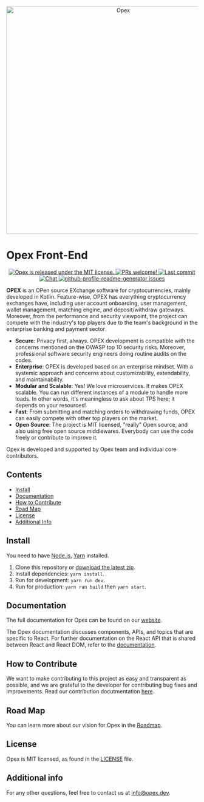 <div align="center" style="border-radius:25px" >
  <img width="600px" src="https://opex.dev/images/logo/opex.png" alt="Opex" title="Opex">
</div>

# Opex Front-End
<p align="center">
  <a href="https://github.com/opexdev/Front-end/LICENSE">
    <img src="https://img.shields.io/badge/license-MIT-blue.svg" alt="Opex is released under the MIT license." />
  </a>
  <a href="https://opex.dev/docs/contributing">
    <img src="https://img.shields.io/badge/PRs-welcome-brightgreen.svg" alt="PRs welcome!" />
  </a>
    <a href="https://github.com/opexdev/Front-end">
    <img src="https://badgen.net/github/last-commit/opexdev/Front-end" alt="Last commit">
  </a>
    <a href="https://discord.gg/">
    <img src="https://img.shields.io/badge/chat-discord-blue" alt="Chat">
  </a>
  <a href="https://github.com/opexdev/Front-end/issues" target="blank">
	<img src="https://img.shields.io/github/issues/opexdev/Front-end?	style=flat-square" alt="github-profile-readme-generator issues"/>
</a>
</p>

  **OPEX** is an OPen source EXchange software for cryptocurrencies, mainly developed in Kotlin. Feature-wise, OPEX has everything cryptocurrency exchanges have, including user account onboarding, user management, wallet management, matching engine, and deposit/withdraw gateways. Moreover, from the performance and security viewpoint, the project can compete with the industry's top players due to the team's background in the enterprise banking and payment sector

- **Secure**: Privacy first, always. OPEX development is compatible with the concerns mentioned on the OWASP top 10 security risks. Moreover, professional software security engineers doing routine audits on the codes.
- **Enterprise**: OPEX is developed based on an enterprise mindset. With a systemic approach and concerns about customizability, extendability, and maintainability.
- **Modular and Scalable**: Yes! We love microservices. It makes OPEX scalable. You can run different instances of a module to handle more loads. In other words, it's meaningless to ask about TPS here; it depends on your resources!
- **Fast**: From submitting and matching orders to withdrawing funds, OPEX can easily compete with other top players on the market.
- **Open Source**: The project is MIT licensed, "really" Open source, and also using free open source middlewares. Everybody can use the code freely or contribute to improve it.

Opex is developed and supported by Opex team and individual core contributors.

## Contents

- [Install](#-Install)
- [Documentation](#-documentation)
- [How to Contribute](#-how-to-contribute)
- [Road Map](#-RoadMap)
- [License](#-license)
- [Additional Info](#-info)


##  Install
You need to have [Node.js](https://nodejs.org/), [Yarn](https://yarnpkg.com) installed.

1. Clone this repository or [download the latest zip](https://github.com/opexdev/Front-end).
2. Install dependencies: `yarn install`.
3. Run for development: `yarn run dev`.
4. Run for production: `yarn run build` then `yarn start`.

##  Documentation

The full documentation for Opex can be found on our [website][docs].

The Opex documentation discusses components, APIs, and topics that are specific to React. For further documentation on the React API that is shared between React  and React DOM, refer to the [documentation][r-docs].

[docs]: https://opex.dev
[r-docs]: https://opex.dev
[repo-website]: https://opex.dev

##  How to Contribute

 We want to make contributing to this project as easy and transparent as possible, and we are grateful to the developer for contributing bug fixes and improvements. Read our contribution docutmentation [here][contribute].

[contribute]: https://opex.dev

## Road Map

You can learn more about our vision for Opex in the [Roadmap][roadmap].

[roadmap]: https://opex.dev

## License

Opex is MIT licensed, as found in the [LICENSE][l] file.

[l]: https://github.com/opexdev/Front-end/LICENSE

## Additional info

For any other questions, feel free to contact us at [info@opex.dev](info@opex.dev).

